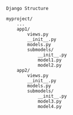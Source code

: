 ```Django Structure```

```
myproject/
    ...
    app1/
        views.py
        __init__.py
        models.py
        submodels/
            __init__.py
            model1.py
            model2.py
    app2/
        views.py
        __init__.py
        models.py
        submodels/
            __init__.py
            model3.py
            model4.py
```